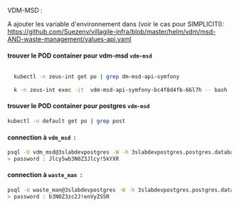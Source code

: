 VDM-MSD :  

A ajouter les variable d'environnement dans (voir le cas pour SIMPLICITI): 
https://github.com/Suezenv/villagile-infra/blob/master/helm/vdm/msd-AND-waste-management/values-api.yaml

#### trouver le POD container pour vdm-msd `vdm-msd`

```bash

  kubectl -n zeus-int get po | grep dm-msd-api-symfony
  
  k -n zeus-int exec -it  vdm-msd-api-symfony-bc4f8d4fb-66l7h -- bash

```

#### trouver le POD container pour postgres `vdm-msd`

```bash
kubectl -n default get po | grep post
```

#### connection à `vdm_msd `: 

```bash
psql -U vdm_msd@3slabdevpostgres -W -h 3slabdevpostgres.postgres.database.azure.com vdm_msd 
> password : Jlcy5wb3N0Z3Jlcy!5kYXR
```

#### connection à `waste_man `: 

```bash
psql -U waste_man@3slabdevpostgres -W -h 3slabdevpostgres.postgres.database.azure.com waste_man
> password : b3N0Z3zc2J!enVyZS5R
```
